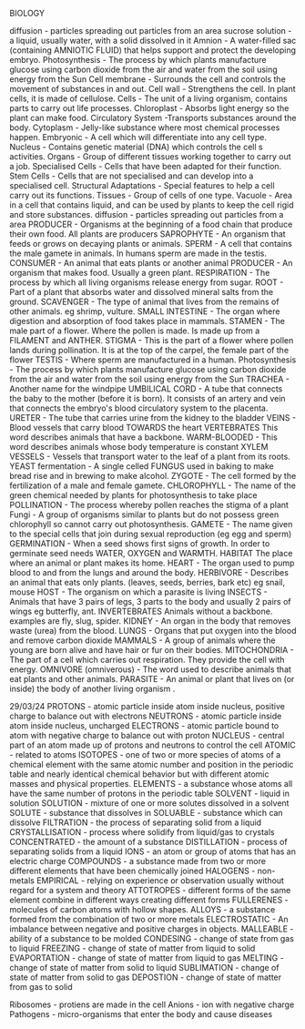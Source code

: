 BIOLOGY

diffusion - particles spreading out particles from an area
sucrose solution - a liquid, usually water, with a solid dissolved in it
Amnion - A water-filled sac (containing AMNIOTIC FLUID) that helps support and protect the developing embryo.
Photosynthesis - The process by which plants manufacture glucose using carbon dioxide from the air and water from the soil using energy from the Sun
Cell membrane - Surrounds the cell and controls the movement of substances in and out.
Cell wall - Strengthens the cell. In plant cells, it is made of cellulose.
Cells - The unit of a living organism, contains parts to carry out life processes.
Chloroplast - Absorbs light energy so the plant can make food.
Circulatory System  -Transports substances around the body.
Cytoplasm - Jelly-like substance where most chemical processes happen.
Embryonic - A cell which will differentiate into any cell type.
Nucleus - Contains genetic material (DNA) which controls the cell s activities.
Organs - Group of different tissues working together to carry out a job.
Specialised Cells - Cells that have been adapted for their function.
Stem Cells -  Cells that are not specialised and can develop into a specialised cell.
Structural Adaptations - Special features to help a cell carry out its functions.
Tissues - Group of cells of one type.
Vacuole - Area in a cell that contains liquid, and can be used by plants to keep the cell rigid and store substances.
diffusion - particles spreading out particles from a area
PRODUCER - Organisms at the beginning of a food chain that produce their own food. All plants are producers
SAPROPHYTE - An organism that feeds or grows on decaying plants or animals.
SPERM - A cell that contains the male gamete in animals. In humans sperm are made in the testis.
CONSUMER - An animal that eats plants or another animal
PRODUCER - An organism that makes food. Usually a green plant.
RESPIRATION - The process by which all living organisms release energy from sugar.
ROOT - Part of a plant that absorbs water and dissolved mineral salts from the ground.
SCAVENGER - The type of animal that lives from the remains of other animals. eg shrimp, vulture.
SMALL INTESTINE - The organ where digestion and absorption of food takes place in mammals.
STAMEN - The male part of a flower. Where the pollen is made. Is made up from a FILAMENT and ANTHER.
STIGMA - This is the part of a flower where pollen lands during pollination. It is at the top of the carpel, the female part of the flower
TESTIS - Where sperm are manufactured in a human.
Photosynthesis - The process by which plants manufacture glucose using carbon dioxide from the air and water from the soil using energy from the Sun
TRACHEA	- Another name for the windpipe
UMBILICAL CORD - A tube that connects the baby to the mother (before it is born). It consists of an artery and vein that connects the embryo's blood circulatory system to the placenta.
URETER - The tube that carries urine from the kidney to the bladder
VEINS - Blood vessels that carry blood TOWARDS the heart
VERTEBRATES	This word describes animals that have a backbone.
WARM-BLOODED - This word describes animals whose body temperature is constant
XYLEM VESSELS - Vessels that transport water to the leaf of a plant from its roots.
YEAST fermentation - A single celled FUNGUS used in baking to make bread rise and in brewing to make alcohol.
ZYGOTE - The cell formed by the fertilization of a male and female gamete.
CHLOROPHYLL	 - The name of the green chemical needed by plants for photosynthesis to take place
POLLINATION	 - The process whereby pollen reaches the stigma of a plant
Fungi - A group of organisms similar to plants but do not possess green chlorophyll so cannot carry out photosynthesis.
GAMETE - The name given to the special cells that join during sexual reproduction (eg egg and sperm)
GERMINATION	- When a seed shows first signs of growth. In order to germinate seed needs WATER, OXYGEN and WARMTH.
HABITAT	The place where an animal or plant makes its home.
HEART - The organ used to pump blood to and from the lungs and around the body.
HERBIVORE - Describes an animal that eats only plants. (leaves, seeds, berries, bark etc) eg snail, mouse
HOST - The organism on which a parasite is living
INSECTS - Animals that have 3 pairs of legs, 3 parts to the body and usually 2 pairs of wings eg butterfly, ant.
INVERTEBRATES	Animals without a backbone. examples are fly, slug, spider.
KIDNEY - An organ in the body that removes waste (urea) from the blood.
LUNGS - Organs that put oxygen into the blood and remove carbon dioxide
MAMMALS	- A group of animals where the young are born alive and have hair or fur on their bodies.
MITOCHONDRIA - The part of a cell which carries out respiration. They provide the cell with energy.
OMNIVORE (omniverous) - The word used to describe animals that eat plants and other animals.
PARASITE - An animal or plant that lives on (or inside) the body of another living organism .

29/03/24
PROTONS - atomic particle inside atom inside nucleus, positive charge to balance out with electrons
NEUTRONS - atomic particle inside atom inside nucleus, uncharged
ELECTRONS - atomic particle bound to atom with negative charge to balance out with proton
NUCLEUS - central part of an atom made up of protons and neutrons to control the cell
ATOMIC - related to atoms
ISOTOPES - one of two or more species of atoms of a chemical element with the same atomic 
number and position in the periodic table and nearly identical chemical behavior but with 
different atomic masses and physical properties.
ELEMENTS - a substance whose atoms all have the same number of protons in the periodic table
SOLVENT - liquid in solution
SOLUTION - mixture of one or more solutes dissolved in a solvent
SOLUTE - substance that dissolves in
SOLUABLE - substance which can dissolve
FILTRATION - the process of separating solid from a liquid
CRYSTALLISATION - process where solidify from liquid/gas to crystals
CONCENTRATED - the amount of a substance
DISTILLATION - process of separating solids from a liquid
IONS - an atom or group of atoms that has an electric charge
COMPOUNDS - a substance made from two or more different elements that have been chemically joined
HALOGENS - non-metals
EMPIRICAL - relying on experience or observation usually without regard for a system and theory
ATTOTROPES - different forms of the same element combine in different ways creating different forms
FULLERENES - molecules of carbon atoms with hollow shapes.
ALLOYS - a substance formed from the combination of two or more metals
ELECTROSTATIC - An imbalance between negative and positive charges in objects.
MALLEABLE - ability of a substance to be molded
CONDESING - change of state from gas to liquid
FREEZING - change of state of matter from liquid to solid
EVAPORTATION - change of state of matter from liquid to gas
MELTING - change of state of matter from solid to liquid
SUBLIMATION - change of state of matter from solid to gas
DEPOSTION - change of state of matter from gas to solid

Ribosomes - protiens are made in the cell
Anions - ion with negative charge
Pathogens - micro-organisms that enter the body and cause diseases
